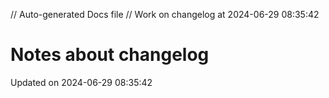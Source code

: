 // Auto-generated Docs file
// Work on changelog at 2024-06-29 08:35:42
# Notes about changelog
Updated on 2024-06-29 08:35:42
